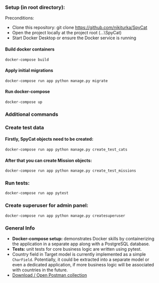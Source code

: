 ### Setup (in root directory):
Preconditions:
- Clone this repository: git clone https://github.com/nikiturka/SpyCat
- Open the project locally at the project root (...\SpyCat)
- Start Docker Desktop or ensure the Docker service is running

#### Build docker containers
```shell
docker-compose build
```

#### Apply initial migrations
```shell
docker-compose run app python manage.py migrate 
```

#### Run docker-compose
```shell
docker-compose up
```

### Additional commands

### Create test data

#### Firstly, SpyCat objects need to be created:
```shell
docker-compose run app python manage.py create_test_cats
```

#### After that you can create Mission objects:
```shell
docker-compose run app python manage.py create_test_missions
```

### Run tests:
```shell
docker-compose run app pytest
```

### Create superuser for admin panel:
```shell
docker-compose run app python manage.py createsuperuser
```


### General Info

- **Docker-compose setup:** demonstrates Docker skills by containerizing the application in a separate app along with a PostgreSQL database.
- **Tests:** unit tests for core business logic are written using pytest.
- Country field in Target model is currently implemented as a simple `CharField`. Potentially, it could be extracted into a separate model or even a 
dedicated application, if more business logic will be associated with countries in the future.
- [Download / Open Postman collection](docs/postman_collection.json)